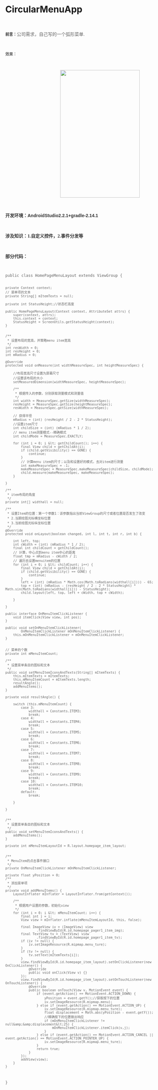 # CircularMenuApp
<!-- Baidu Button BEGIN -->
<div id="article_content" class="article_content">

<p><br>
</p>
<p><span style="color:rgb(51,51,51); font-family:Arial"><strong><span style="font-size:12px">前言：</span></strong></span><span style="color:rgb(51,51,51); font-family:Arial; font-size:14px"><span style="font-family:SimHei"><span style="color:rgb(102,102,102); font-family:&quot;Microsoft YaHei&quot;,Arial">公司需求，自己写的一个弧形菜单.</span></span></span><br>
</p>
<p><span style="color:rgb(51,51,51); font-family:Arial; font-size:14px"><span style="font-family:SimHei"><span style="color:rgb(102,102,102); font-family:&quot;Microsoft YaHei&quot;,Arial"><br>
</span></span></span></p>
<p><span style="font-family:Microsoft YaHei,Arial; font-size:12px; color:#666666"><strong>效果：</strong></span></p>
<p><span style="font-family:Microsoft YaHei,Arial; font-size:12px; color:#666666"><strong><br>
</strong></span></p>
<p style="text-align:left"><span style="font-family:Microsoft YaHei,Arial; font-size:12px; color:#666666"><strong>&nbsp; &nbsp; &nbsp; &nbsp; &nbsp; &nbsp; &nbsp; &nbsp; &nbsp; &nbsp; &nbsp; &nbsp; &nbsp; &nbsp; &nbsp; &nbsp; &nbsp; &nbsp; &nbsp; &nbsp; &nbsp; &nbsp; &nbsp; &nbsp; &nbsp; &nbsp;&nbsp;<img src="http://img.blog.csdn.net/20170323150243409?watermark/2/text/aHR0cDovL2Jsb2cuY3Nkbi5uZXQvemhoX2NzZG5fYXJk/font/5a6L5L2T/fontsize/400/fill/I0JBQkFCMA==/dissolve/70/gravity/Center" width="250" height="400" alt=""><br>
</strong></span></p>
<p><span style="font-family:Microsoft YaHei,Arial; font-size:12px; color:#666666"><strong><br>
</strong></span></p>
<p><span style="color:rgb(51,51,51); font-size:14px; font-family:&quot;Microsoft YaHei&quot;,Arial"><strong>开发环境：AndroidStudio2.2.1&#43;gradle-2.14.1</strong></span><br>
</p>
<p><span style="color:rgb(51,51,51); font-size:14px; font-family:&quot;Microsoft YaHei&quot;,Arial"><strong><br>
</strong></span></p>
<p><span style="color:rgb(51,51,51); font-size:14px; font-family:&quot;Microsoft YaHei&quot;,Arial"><strong><span style="color:rgb(51,51,51); font-size:14px; font-family:SimHei"><strong>涉及知识：</strong></span><span style="color:rgb(51,51,51); font-size:14px; font-family:SimHei">1.自定义控件，</span><span style="color:rgb(51,51,51); font-size:14px; font-family:SimHei">2.事件分发等</span><br>
</strong></span></p>
<p><span style="color:rgb(51,51,51); font-size:14px; font-family:&quot;Microsoft YaHei&quot;,Arial"><strong><span style="color:rgb(51,51,51); font-size:14px; font-family:SimHei"><br>
</span></strong></span></p>
<p><span style="color:rgb(51,51,51); font-size:14px; font-family:&quot;Microsoft YaHei&quot;,Arial"><strong><span style="color:rgb(51,51,51); font-size:14px; font-family:SimHei">部分代码：</span></strong></span></p>
<p><span style="color:rgb(51,51,51); font-size:14px; font-family:&quot;Microsoft YaHei&quot;,Arial"><strong><span style="color:rgb(51,51,51); font-size:14px; font-family:SimHei"><br>
</span></strong></span></p>
<p><span style="font-family:Microsoft YaHei,Arial"></span><pre name="code" class="java" style="font-size:12px; color: rgb(102, 102, 102);">public class HomePageMenuLayout extends ViewGroup {


    private Context context;
    // 菜单项的文本
    private String[] mItemTexts = null;

    private int StatusHeight;//状态栏高度

    public HomePageMenuLayout(Context context, AttributeSet attrs) {
        super(context, attrs);
        this.context = context;
        StatusHeight = ScreenUtils.getStatusHeight(context);
    }


    /**
     * 设置布局的宽高，并策略menu item宽高
     */
    int resWidth = 0;
    int resHeight = 0;
    int mRadius = 0;

    @Override
    protected void onMeasure(int widthMeasureSpec, int heightMeasureSpec) {

        //布局宽高尺寸设置为屏幕尺寸
        //设置该布局的大小
        setMeasuredDimension(widthMeasureSpec, heightMeasureSpec);

        /**
         * 根据传入的参数，分别获取测量模式和测量值
         */
        int width = MeasureSpec.getSize(widthMeasureSpec);
        resHeight = MeasureSpec.getSize(heightMeasureSpec);
        resWidth = MeasureSpec.getSize(widthMeasureSpec);

        // 获得半径
        mRadius = (int) (resHeight / 2 - 2 * StatusHeight);
        //设置item尺寸
        int childSize = (int) (mRadius * 1 / 2);
        // menu item测量模式--精确模式
        int childMode = MeasureSpec.EXACTLY;

        for (int i = 0; i &lt; getChildCount(); i++) {
            final View child = getChildAt(i);
            if (child.getVisibility() == GONE) {
                continue;
            }
            // 计算menu item的尺寸；以及和设置好的模式，去对item进行测量
            int makeMeasureSpec = -1;
            makeMeasureSpec = MeasureSpec.makeMeasureSpec(childSize, childMode);
            child.measure(makeMeasureSpec, makeMeasureSpec);
        }

    }

    /**
     * item布局的角度
     */
    private int[] widthall = null;

    /**
     * 设置Item的位置：第一个参数1：该参数指出当前ViewGroup的尺寸或者位置是否发生了改变
     * 2.当期绘图光标横坐标位置
     * 3.当前绘图光标纵坐标位置
     */
    @Override
    protected void onLayout(boolean changed, int l, int t, int r, int b) {

        int left, top;
        int cWidth = (int) (mRadius * 1 / 2);
        final int childCount = getChildCount();
        // 计算，中心点到menu item中心的距离
        float tmp = mRadius - cWidth / 2;
        // 遍历去设置menuitem的位置
        for (int i = 0; i &lt; childCount; i++) {
            final View child = getChildAt(i);
            if (child.getVisibility() == GONE) {
                continue;
            }
            left = (int) (mRadius * Math.cos(Math.toRadians(widthall[i]))) - 65;
            top = (int) (mRadius - (resHeight / 2 - 2 * StatusHeight) * Math.sin(Math.toRadians(widthall[i])) - StatusHeight);
            child.layout(left, top, left + cWidth, top + cWidth);

        }

    }

    public interface OnMenuItemClickListener {
        void itemClick(View view, int pos);
    }

    public void setOnMenuItemClickListener(
            OnMenuItemClickListener mOnMenuItemClickListener) {
        this.mOnMenuItemClickListener = mOnMenuItemClickListener;
    }


    // 菜单的个数
    private int mMenuItemCount;

    /**
     * 设置菜单条目的图标和文本
     */
    public void setMenuItemIconsAndTexts(String[] mItemTexts) {
        this.mItemTexts = mItemTexts;
        this.mMenuItemCount = mItemTexts.length;
        resultAngle();
        addMenuItems();
    }

    private void resultAngle() {

        switch (this.mMenuItemCount) {
            case 3:
                widthall = Constants.ITEM3;
                break;
            case 4:
                widthall = Constants.ITEM4;
                break;
            case 5:
                widthall = Constants.ITEM5;
                break;
            case 6:
                widthall = Constants.ITEM6;
                break;
            case 7:
                widthall = Constants.ITEM7;
                break;
            case 8:
                widthall = Constants.ITEM8;
                break;
            case 9:
                widthall = Constants.ITEM9;
                break;
            case 10:
                widthall = Constants.ITEM10;
                break;
            default:
                break;

        }

    }


    /**
     * 设置菜单条目的图标和文本
     */
    public void setMenuItemIconsAndTexts() {
        addMenuItems();
    }

    private int mMenuItemLayoutId = R.layout.homepage_item_layout;


    /**
     * MenuItem的点击事件接口
     */
    private OnMenuItemClickListener mOnMenuItemClickListener;

    private float yPosition = 0;
    /**
     * 添加菜单项
     */
    private void addMenuItems() {
        LayoutInflater mInflater = LayoutInflater.from(getContext());

        /**
         * 根据用户设置的参数，初始化view
         */
        for (int i = 0; i &lt; mMenuItemCount; i++) {
            final int j = i;
            View view = mInflater.inflate(mMenuItemLayoutId, this, false);

            final ImageView iv = (ImageView) view
                    .findViewById(R.id.homepage_pager1_item_img);
            final TextView tv = (TextView) view
                    .findViewById(R.id.homepage_pager1_item_tv);
            if (iv != null) {
                iv.setImageResource(R.mipmap.menu_ture);
            }
            if (tv != null) {
                tv.setText(mItemTexts[i]);
            }
            view.findViewById(R.id.homepage_item_layout).setOnClickListener(new OnClickListener() {
                @Override
                public void onClick(View v) {}
            });
            view.findViewById(R.id.homepage_item_layout).setOnTouchListener(new OnTouchListener() {
                @Override
                public boolean onTouch(View v, MotionEvent event) {
                    if (event.getAction() == MotionEvent.ACTION_DOWN) {
                        yPosition = event.getY();//获取按下的位置
                        iv.setImageResource(R.mipmap.menu);
                    } else if (event.getAction() == MotionEvent.ACTION_UP) {
                        iv.setImageResource(R.mipmap.menu_ture);
                        float displacement = Math.abs(yPosition - event.getY());
                        //精确按下的位置做出响应
                        if (mOnMenuItemClickListener != null&amp;&amp;displacement&lt;25) {
                            mOnMenuItemClickListener.itemClick(v,j);
                        }
                    } else if (event.getAction() == MotionEvent.ACTION_CANCEL || event.getAction() == MotionEvent.ACTION_POINTER_UP) {
                        iv.setImageResource(R.mipmap.menu_ture);
                    }
                    return true;
                }
            });
            addView(view);
        }
    }
}<strong>
</strong></pre></p>
<br>
  
</div>


<!-- Baidu Button END -->
